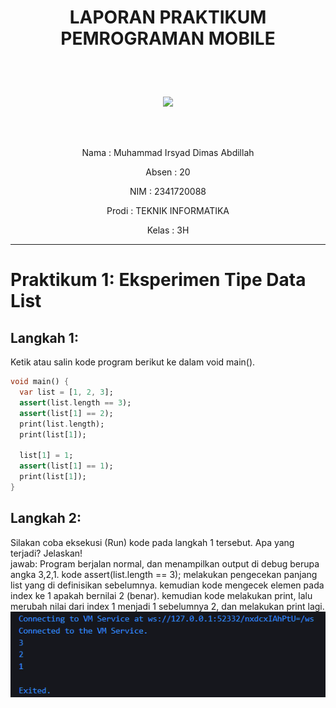 # <p align="center">LAPORAN PRAKTIKUM PEMROGRAMAN MOBILE</p>

<br><br>

<p align="center">
    <img src="https://static.wikia.nocookie.net/logopedia/images/8/8a/Politeknik_Negeri_Malang.png/revision/latest?cb=20190922202558" width="33%">
</p>

<br><br>

<p align="center">Nama  : Muhammad Irsyad Dimas Abdillah</p>
<p align="center">Absen : 20</p>
<p align="center">NIM   : 2341720088</p>
<p align="center">Prodi : TEKNIK INFORMATIKA</p>
<p align="center">Kelas : 3H</p>

---

# Praktikum 1: Eksperimen Tipe Data List
## Langkah 1:
Ketik atau salin kode program berikut ke dalam void main().
```dart
void main() {
  var list = [1, 2, 3];
  assert(list.length == 3);
  assert(list[1] == 2);
  print(list.length);
  print(list[1]);

  list[1] = 1;
  assert(list[1] == 1);
  print(list[1]);
}
```

## Langkah 2: 
Silakan coba eksekusi (Run) kode pada langkah 1 tersebut. Apa yang terjadi? Jelaskan!<br>
jawab: Program berjalan normal, dan menampilkan output di debug berupa angka 3,2,1. kode assert(list.length == 3); melakukan pengecekan panjang list yang di definisikan sebelumnya. kemudian kode mengecek elemen pada index ke 1 apakah bernilai 2 (benar). kemudian kode melakukan print, lalu merubah nilai dari index 1 menjadi 1 sebelumnya 2, dan melakukan print lagi. <br>
![alt text](img/P1L1.png)

